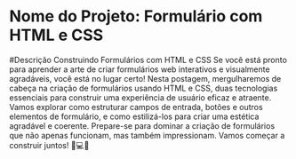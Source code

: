 
# Nome do Projeto: Formulário com HTML e CSS


#Descrição
Construindo Formulários com HTML e CSS
Se você está pronto para aprender a arte de criar formulários web interativos e visualmente agradáveis, você está no lugar certo! Nesta postagem, mergulharemos de cabeça na criação de formulários usando HTML e CSS, duas tecnologias essenciais para construir uma experiência de usuário eficaz e atraente. Vamos explorar como estruturar campos de entrada, botões e outros elementos de formulário, e como estilizá-los para criar uma estética agradável e coerente. Prepare-se para dominar a criação de formulários que não apenas funcionam, mas também impressionam. Vamos começar a construir juntos! 📝💻🎨
<br><br>
